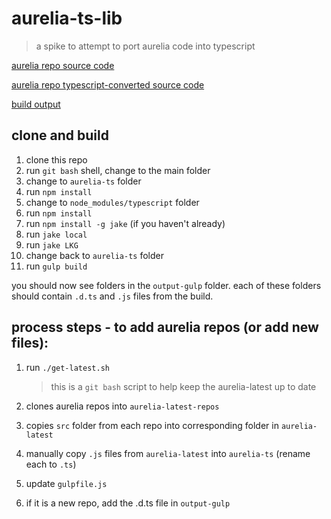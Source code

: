 # aurelia-ts-lib

> a spike to attempt to port aurelia code into typescript

[aurelia repo source code](https://github.com/cmichaelgraham/aurelia-ts-port/tree/master/aurelia-latest)

[aurelia repo typescript-converted source code](https://github.com/cmichaelgraham/aurelia-ts-port/tree/master/aurelia-ts)

[build output](https://github.com/cmichaelgraham/aurelia-ts-port/tree/master/aurelia-ts/output-gulp)

## clone and build

1. clone this repo
2. run `git bash` shell, change to the main folder
3. change to `aurelia-ts` folder
4. run `npm install`
5. change to `node_modules/typescript` folder
8. run `npm install`
9. run `npm install -g jake` (if you haven't already)
10. run `jake local`
11. run `jake LKG`
12. change back to `aurelia-ts` folder
13. run `gulp build`

you should now see folders in the `output-gulp` folder.  each of these folders should contain `.d.ts` and `.js` files from the build.

## process steps - to add aurelia repos (or add new files):

1. run `./get-latest.sh`
    > this is a `git bash` script to help keep the aurelia-latest up to date

  1. clones aurelia repos into `aurelia-latest-repos`
  2. copies `src` folder from each repo into corresponding folder in `aurelia-latest`
3. manually copy `.js` files from `aurelia-latest` into `aurelia-ts` (rename each to `.ts`)
4. update `gulpfile.js`
5. if it is a new repo, add the <repo>.d.ts file in `output-gulp`
